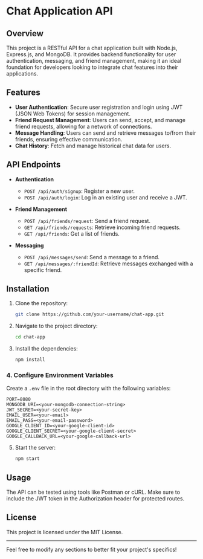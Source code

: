 # Chat Application API

## Overview
This project is a RESTful API for a chat application built with Node.js, Express.js, and MongoDB. It provides backend functionality for user authentication, messaging, and friend management, making it an ideal foundation for developers looking to integrate chat features into their applications.

## Features
- **User Authentication**: Secure user registration and login using JWT (JSON Web Tokens) for session management.
- **Friend Request Management**: Users can send, accept, and manage friend requests, allowing for a network of connections.
- **Message Handling**: Users can send and retrieve messages to/from their friends, ensuring effective communication.
- **Chat History**: Fetch and manage historical chat data for users.

## API Endpoints
- **Authentication**
  - `POST /api/auth/signup`: Register a new user.
  - `POST /api/auth/login`: Log in an existing user and receive a JWT.

- **Friend Management**
  - `POST /api/friends/request`: Send a friend request.
  - `GET /api/friends/requests`: Retrieve incoming friend requests.
  - `GET /api/friends`: Get a list of friends.

- **Messaging**
  - `POST /api/messages/send`: Send a message to a friend.
  - `GET /api/messages/:friendId`: Retrieve messages exchanged with a specific friend.

## Installation
1. Clone the repository:
   ```bash
   git clone https://github.com/your-username/chat-app.git
   ```
2. Navigate to the project directory:
   ```bash
   cd chat-app
   ```
3. Install the dependencies:
   ```bash
   npm install
   ```
### 4. Configure Environment Variables
Create a `.env` file in the root directory with the following variables:

```
PORT=8080
MONGODB_URI=<your-mongodb-connection-string>
JWT_SECRET=<your-secret-key>
EMAIL_USER=<your-email>
EMAIL_PASS=<your-email-password>
GOOGLE_CLIENT_ID=<your-google-client-id>
GOOGLE_CLIENT_SECRET=<your-google-client-secret>
GOOGLE_CALLBACK_URL=<your-google-callback-url>
```

5. Start the server:
   ```bash
   npm start
   ```

## Usage
The API can be tested using tools like Postman or cURL. Make sure to include the JWT token in the Authorization header for protected routes.

## License
This project is licensed under the MIT License.

---

Feel free to modify any sections to better fit your project's specifics!
